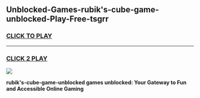 
## Unblocked-Games-rubik's-cube-game-unblocked-Play-Free-tsgrr
<h3>
<a href="https://premium76.site?title=rubik's-cube-game-unblocked&ref=22A">CLICK TO PLAY</a></h3>
<hr>

<h3>
<a href="https://premium76.site?title=rubik's-cube-game-unblocked&ref=22A">CLICK 2 PLAY</a>
  
</h3>

<a href="https://premium76.site?title=rubik's-cube-game-unblocked&ref=22A"><img src="https://clearcache.store/games.png"></a>


**rubik's-cube-game-unblocked games unblocked: Your Gateway to Fun and Accessible Online Gaming**
